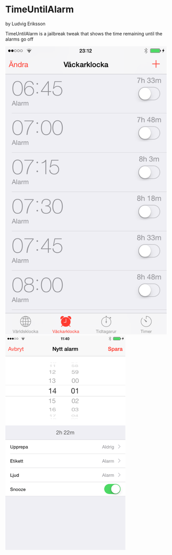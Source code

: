 # TimeUntilAlarm
by Ludvig Eriksson

TimeUntilAlarm is a jailbreak tweak that shows the time remaining until the alarms go off

![Screenshot 1](/Screenshots/1.PNG?raw=true=10x15)
<img src="/Screenshots/2.PNG" alt="Screenshot 2" width="375"/>
